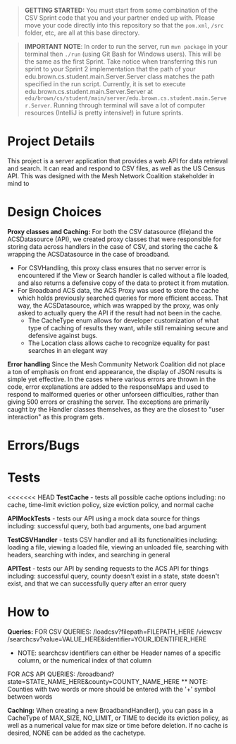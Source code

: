 > **GETTING STARTED:** You must start from some combination of the CSV Sprint code that you and your partner ended up with. Please move your code directly into this repository so that the `pom.xml`, `/src` folder, etc, are all at this base directory.

> **IMPORTANT NOTE**: In order to run the server, run `mvn package` in your terminal then `./run` (using Git Bash for Windows users). This will be the same as the first Sprint. Take notice when transferring this run sprint to your Sprint 2 implementation that the path of your edu.brown.cs.student.main.Server.Server class matches the path specified in the run script. Currently, it is set to execute edu.brown.cs.student.main.Server.Server at `edu/brown/cs/student/main/server/edu.brown.cs.student.main.Server.Server`. Running through terminal will save a lot of computer resources (IntelliJ is pretty intensive!) in future sprints.

# Project Details
This project is a server application that provides a web API for data
retrieval and search. It can read and respond to CSV files, as well as the US
Census API. This was designed with the Mesh Network Coalition stakeholder in mind to

# Design Choices
**Proxy classes and Caching:**
For both the CSV datasource (file)and the ACSDatasource (API), we created proxy classes that were
responsible for storing data across handlers in the case of CSV, and storing the cache & wrapping
the ACSDatasource in the case of broadband.
  - For CSVHandling, this proxy class ensures that no server error is encountered if the View or
  Search handler is called without a file loaded, and also returns a defensive copy of the data to
  protect it from mutation.
  - For Broadband ACS data, the ACS Proxy was used to store the cache which holds previously searched
  queries for more efficient access. That way, the ACSDatasource, which was wrapped by the proxy,
  was only asked to actually query the API if the result had not been in the cache.
    - The CacheType enum allows for developer customization of what type of caching of results they
    want, while still remaining secure and defensive against bugs.
    - The Location class allows cache to recognize equality for past searches in an elegant way

**Error handling**
Since the Mesh Community Network Coalition did not place a ton of emphasis on front end appearance,
the display of JSON results is simple yet effective. In the cases where various errors are thrown
in the code, error explanations are added to the responseMaps and used to respond to malformed
queries or other unforseen difficulties, rather than giving 500 errors or crashing the server.
The exceptions are primarily caught by the Handler classes themselves, as they are the closest to
"user interaction" as this program gets.


# Errors/Bugs


# Tests
<<<<<<< HEAD
  **TestCache** - tests all possible cache options including: no cache, time-limit eviction policy, size eviction policy,
                and normal cache

  **APIMockTests** - tests our API using a mock data source for things including: successful query, both bad arguments, one bad argument

  **TestCSVHandler** - tests CSV handler and all its functionalities including: loading a file, viewing a loaded file, 
                    viewing an unloaded file, searching with headers, searching with index, and searching in general

  **APITest** - tests our API by sending requests to the ACS API for things including: successful query, county doesn't 
                exist in a state, state doesn't exist, and that we can successfully query after an error query


# How to
**Queries:**
FOR CSV QUERIES:
/loadcsv?filepath=FILEPATH_HERE
/viewcsv
/searchcsv?value=VALUE_HERE&identifier=YOUR_IDENTIFIER_HERE
* NOTE: searchcsv identifiers can either be Header names of a specific column, or the numerical index of
that column

FOR ACS API QUERIES:
/broadband?state=STATE_NAME_HERE&county=COUNTY_NAME_HERE
** NOTE: Counties with two words or more should be entered with the '+' symbol between words

**Caching:**
When creating a new BroadbandHandler(), you can pass in a CacheType of MAX_SIZE, NO_LIMIT, or
TIME to decide its eviction policy, as well as a numerical value for max size or time before
deletion. If no cache is desired, NONE can be added as the cachetype.